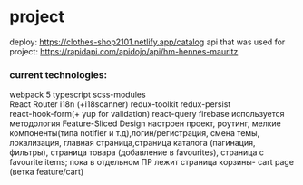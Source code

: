 # project

deploy: https://clothes-shop2101.netlify.app/catalog
api that was used for project: https://rapidapi.com/apidojo/api/hm-hennes-mauritz

### current technologies:<br>

webpack 5 typescript scss-modules <br> React Router i18n (+i18scanner) redux-toolkit redux-persist <br> react-hook-form(+ yup for validation) react-query firebase
используется методология Feature-Sliced Design 
настроен проект, роутинг, мелкие компоненты(типа notifier и т.д),логин/регистрация, смена темы, локализация, главная страница,страница каталога (пагинация, фильтры), страница товара (добавление в favourites), страница с favourite items; пока в отдельном ПР лежит страница корзины- cart page (ветка feature/cart)
